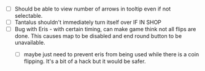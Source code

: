 - [ ] Should be able to view number of arrows in tooltip even if not selectable.
- [ ] Tantalus shouldn't immediately turn itself over IF IN SHOP
- [ ] Bug with Eris - with certain timing, can make game think not all flips are done. This causes map to be disabled and end round button to be unavailable.
	- [ ] maybe just need to prevent eris from being used while there is a coin flipping. It's a bit of a hack but it would be safer.

